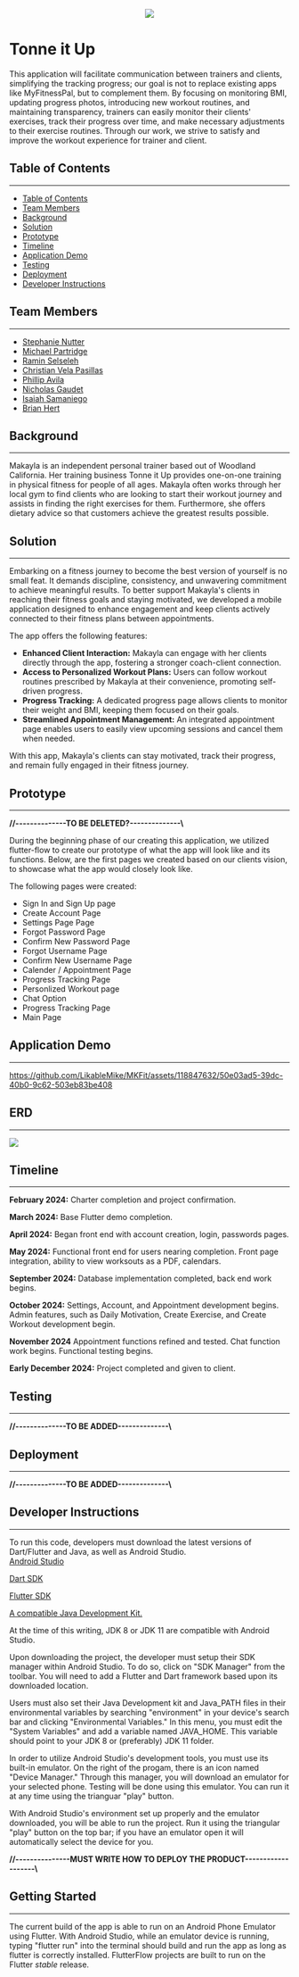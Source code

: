<p align="center">
  <img src="MK Fit Logo.png" />
</p>   



# Tonne it Up
This application will facilitate communication between trainers and  clients, simplifying the tracking progress; our goal is not to replace existing apps like MyFitnessPal, but to complement them. 
By focusing on monitoring BMI, updating progress photos, introducing new workout routines, and maintaining transparency, trainers can easily monitor their clients' exercises, track their progress over time, and make necessary adjustments to their exercise routines. Through our work, we strive to satisfy and improve the workout experience for trainer and client.  


## Table of Contents
---
- [Table of Contents](#table-of-contents)
- [Team Members](#team-members)
- [Background](#background)
- [Solution](#solution)
- [Prototype](#prototype)
- [Timeline](#timeline)
- [Application Demo](#application-demo)
- [Testing](#testing)
- [Deployment](#deployment)
- [Developer Instructions](#developer-instructions)



## Team Members
---
- [Stephanie Nutter](https://github.com/S-nutter)
- [Michael Partridge](https://github.com/LikableMike)
- [Ramin Selseleh](https://github.com/RaminSel)
- [Christian Vela Pasillas](https://github.com/christianvelapasill)
- [Phillip Avila](https://github.com/APEX226)
- [Nicholas Gaudet](https://github.com/ng262)
- [Isaiah Samaniego](https://github.com/IsaiahSami)
- [Brian Hert](https://github.com/BrianHert)



## Background
---

Makayla is an independent personal trainer based out of Woodland California. Her training business Tonne it Up provides one-on-one training in physical fitness for people of all ages. Makayla often works through her local gym to find clients who are looking to start their workout journey and assists in finding the right exercises for them.  Furthermore, she offers dietary advice so that customers achieve the greatest results possible.


## Solution
---
Embarking on a fitness journey to become the best version of yourself is no small feat. It demands discipline, consistency, and unwavering commitment to achieve meaningful results. To better support Makayla's clients in reaching their fitness goals and staying motivated, we developed a mobile application designed to enhance engagement and keep clients actively connected to their fitness plans between appointments. 

The app offers the following features: 

- **Enhanced Client Interaction:** Makayla can engage with her clients directly through the app, fostering a stronger coach-client connection.
- **Access to Personalized Workout Plans:** Users can follow workout routines prescribed by Makayla at their convenience, promoting self-driven progress.
- **Progress Tracking:** A dedicated progress page allows clients to monitor their weight and BMI, keeping them focused on their goals.
- **Streamlined Appointment Management:** An integrated appointment page enables users to easily view upcoming sessions and cancel them when needed.

With this app, Makayla's clients can stay motivated, track their progress, and remain fully engaged in their fitness journey.



## Prototype
---

<b>//--------------TO BE DELETED?--------------\\</b>

During the beginning phase of our creating this application, we utilized flutter-flow to create our prototype of what the app will look like and its functions. Below, are the first pages we created based on our clients vision, to showcase what the app would closely look like.   

The following pages were created:
<ul style="circle">
   <li>Sign In and Sign Up page</li>
   <li>Create Account Page</li>
   <li>Settings Page Page</li>
   <li>Forgot Password Page</li>
   <li>Confirm New Password Page</li>
   <li>Forgot Username Page</li>
   <li>Confirm New Username Page</li>
  <li>Calender / Appointment Page</li>
  <li>Progress Tracking Page</li>
  <li>Personlized Workout page</li>
  <li>Chat Option</li>
  <li>Progress Tracking Page</li>
  <li>Main Page</li>
</ul>   


## Application Demo
---

https://github.com/LikableMike/MKFit/assets/118847632/50e03ad5-39dc-40b0-9c62-503eb83be408


## ERD
---
<p align="left">
  <img src="assets/images/ERD.png" />
</p>   


## Timeline
---
<b>February 2024:</b> Charter completion and project confirmation.

<b>March 2024:</b> Base Flutter demo completion.

<b>April 2024:</b> Began front end with account creation, login, passwords pages.

<b>May 2024:</b> Functional front end for users nearing completion. Front page integration, ability to view worksouts as a PDF, calendars.

<b>September 2024:</b> Database implementation completed, back end work begins.

<b>October 2024:</b> Settings, Account, and Appointment development begins. Admin features, such as Daily Motivation, Create Exercise, and Create Workout development begin.

<b>November 2024</b> Appointment functions refined and tested. Chat function work begins. Functional testing begins.

<b>Early December 2024:</b> Project completed and given to client.


## Testing
---

<b>//--------------TO BE ADDED--------------\\</b>


## Deployment
---

<b>//--------------TO BE ADDED--------------\\</b>



## Developer Instructions
---
To run this code, developers must download the latest versions of Dart/Flutter and Java, as well as Android Studio.  
<a href="https://developer.android.com/studio">Android Studio</a>

<a href="https://dart.dev/get-dart">Dart SDK</a>

<a href="https://docs.flutter.dev/get-started/install">Flutter SDK</a>

<a href="https://www.openlogic.com/openjdk-download">A compatible Java Development Kit.</a>

At the time of this writing, JDK 8 or JDK 11 are compatible with Android Studio.

Upon downloading the project, the developer must setup their SDK manager within Android Studio. To do so, click on "SDK Manager" from the toolbar.  You will need to add a Flutter and Dart framework based upon its downloaded location.

Users must also set their Java Development kit and Java_PATH files in their environmental variables by searching "environment" in your device's search bar and clicking "Environmental Variables." 
In this menu, you must edit the "System Variables" and add a variable named JAVA_HOME.  This variable should point to your JDK 8 or (preferably) JDK 11 folder.

In order to utilize Android Studio's development tools, you must use its built-in emulator.  On the right of the progam, there is an icon named "Device Manager." Through this manager, you will download an emulator for your selected phone.
Testing will be done using this emulator.  You can run it at any time using the trianguar "play" button.

With Android Studio's environment set up properly and the emulator downloaded, you will be able to run the project. Run it using the triangular "play" button on the top bar; if you have an emulator open it will automatically select the device for you.


<b>//---------------MUST WRITE HOW TO DEPLOY THE PRODUCT-------------------\\</b>


## Getting Started
---

The current build of the app is able to run on an Android Phone Emulator using Flutter. With Android Studio, while an emulator device is running, typing "flutter run" into the terminal should build and run the app as long as flutter is correctly installed.
FlutterFlow projects are built to run on the Flutter _stable_ release.
